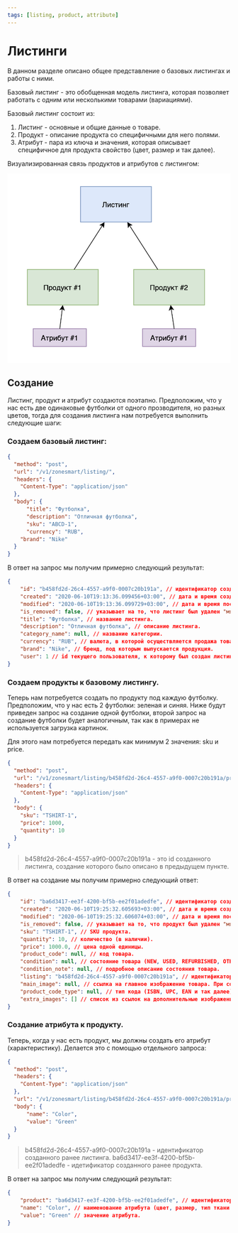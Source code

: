 ```yaml
---
tags: [listing, product, attribute]
---
```


# Листинги

В данном разделе описано общее представление о базовых листингах и работы с ними.

Базовый листинг - это обобщенная модель листинга, которая позволяет работать с одним или несколькими товарами (вариациями).

Базовый листинг состоит из:

1. Листинг - основные и общие данные о товаре.
2. Продукт - описание продукта со специфичными для него полями.
3. Атрибут - пара из ключа и значения, которая описывает специфичное для продукта свойство (цвет, размер и так далее).

Визуализированная связь продуктов и атрибутов с листингом:

![listing](../images/listing.png)

## Создание

Листинг, продукт и атрибут создаются поэтапно. Предположим, что у нас есть две одинаковые футболки от одного прозводителя, но разных цветов, тогда для создания листинга нам потребуется выполнить следующие шаги:

### Создаем базовый листинг:

```json http
{
  "method": "post",
  "url": "/v1/zonesmart/listing/",
  "headers": {
    "Content-Type": "application/json"
  },
  "body": {
	  "title": "Футболка",
	  "description": "Отличная футболка",
	  "sku": "ABCD-1",
	  "currency": "RUB",
    "brand": "Nike"
  }
}
```

В ответ на запрос мы получим примерно следующий результат:

```json
{
    "id": "b458fd2d-26c4-4557-a9f0-0007c20b191a", // идентификатор созданного листинга, с помощью которого мы сможем с ним работать.
    "created": "2020-06-10T19:13:36.099456+03:00", // дата и время создания листинга.
    "modified": "2020-06-10T19:13:36.099729+03:00", // дата и время последнего обновления листинга.
    "is_removed": false, // указывает на то, что листинг был удален "мягко". Для реального удаления требуется повторно отправить запрос на удаление.
    "title": "Футболка", // название листинга.
    "description": "Отличная футболка", // описание листинга.
    "category_name": null, // название категории.
    "currency": "RUB", // валюта, в которой осуществляется продажа товаров.
    "brand": "Nike", // бренд, под которым выпускается продукция.
    "user": 1 // id текущего пользователя, к которому был создан листинг.
}
```

### Создаем продукты к базовому листингу.

Теперь нам потребуется создать по продукту под каждую футболку. Предположим, что у нас есть 2 футболки: зеленая и синяя. Ниже будут приведен запрос на создание одной футболки, второй запрос на создание футболки будет аналогичным, так как в примерах не используется загрузка картинок.

Для этого нам потребуется передать как минимум 2 значения: sku и price.

```json http
{
  "method": "post",
  "url": "/v1/zonesmart/listing/b458fd2d-26c4-4557-a9f0-0007c20b191a/product/",
  "headers": {
    "Content-Type": "application/json"
  },
  "body": {
    "sku": "TSHIRT-1",
    "price": 1000,
    "quantity": 10
  }
}
```

> b458fd2d-26c4-4557-a9f0-0007c20b191a - это id созданного листинга, создание которого было описано в предыдущем пункте.

В ответ на создание мы получим примерно следующий ответ:

```json
{
    "id": "ba6d3417-ee3f-4200-bf5b-ee2f01adedfe", // идентификатор созданного продукта, с помощью которого мы сможем с ним работать.
    "created": "2020-06-10T19:25:32.605693+03:00", // дата и время создания продукта.
    "modified": "2020-06-10T19:25:32.606074+03:00", // дата и время последнего обновления продукта.
    "is_removed": false, // указывает на то, что продукт был удален "мягко". Для реального удаления требуется повторно отправить запрос на удаление.
    "sku": "TSHIRT-1", // SKU продукта.
    "quantity": 10, // количество (в наличии).
    "price": 1000.0, // цена одной единицы.
    "product_code": null, // код товара.
    "condition": null, // состояние товара (NEW, USED, REFURBISHED, OTHER).
    "condition_note": null, // подробное описание состояния товара.
    "listing": "b458fd2d-26c4-4557-a9f0-0007c20b191a", // идентификатор листинга, к которому был создан продукт.
    "main_image": null, // ссылка на главное изображение товара. При создании сначала требуется загрузить картинку отдельным запросом и передать при создании ее id, который возвращается при ее создании.
    "product_code_type": null, // тип кода (ISBN, UPC, EAN и так далее).
    "extra_images": [] // список из ссылок на дополнительные изображения товара. При создании необходимо передать список из id.
}
```

### Создание атрибута к продукту.

Теперь, когда у нас есть продукт, мы должны создать его атрибут (характеристику). Делается это с помощью отдельного запроса:
```json http
{
  "method": "post",
  "headers": {
    "Content-Type": "application/json"
  },
  "url": "/v1/zonesmart/listing/b458fd2d-26c4-4557-a9f0-0007c20b191a/product/ba6d3417-ee3f-4200-bf5b-ee2f01adedfe/attribute/",
  "body": {
	  "name": "Color",
	  "value": "Green"
  }
}
```

> b458fd2d-26c4-4557-a9f0-0007c20b191a - идентификатор созданного ранее листинга.
> ba6d3417-ee3f-4200-bf5b-ee2f01adedfe - идетификатор созданного ранее продукта.

В ответ на запрос мы получим следующий результат:
```json
{
    "product": "ba6d3417-ee3f-4200-bf5b-ee2f01adedfe", // идентификатор атрибута продукта.
    "name": "Color", // наименование атрибута (цвет, размер, тип ткани и так далее).
    "value": "Green" // значение атрибута.
}
```
